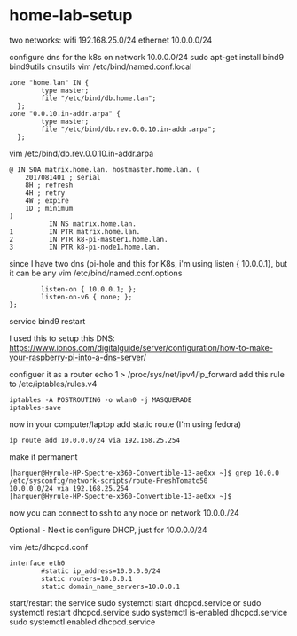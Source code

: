 # home-lab-setup

two networks:
wifi 192.168.25.0/24
ethernet 10.0.0.0/24

configure dns for the k8s on network 10.0.0.0/24
sudo apt-get install bind9 bind9utils dnsutils
vim /etc/bind/named.conf.local

```
zone "home.lan" IN {
        type master;
        file "/etc/bind/db.home.lan";
  };
zone "0.0.10.in-addr.arpa" {
        type master;
        file "/etc/bind/db.rev.0.0.10.in-addr.arpa";
  };
```

vim  /etc/bind/db.rev.0.0.10.in-addr.arpa
```
@ IN SOA matrix.home.lan. hostmaster.home.lan. (
    2017081401 ; serial
    8H ; refresh
    4H ; retry
    4W ; expire
    1D ; minimum
)
          IN NS matrix.home.lan.
1         IN PTR matrix.home.lan.
2         IN PTR k8-pi-master1.home.lan.
3         IN PTR k8-pi-node1.home.lan.
```

since I have two dns (pi-hole and this for K8s, i'm using listen { 10.0.0.1}, but it can be any
vim /etc/bind/named.conf.options 
```
        listen-on { 10.0.0.1; };
        listen-on-v6 { none; };
};
```
service bind9 restart

I used this to setup this DNS: 
https://www.ionos.com/digitalguide/server/configuration/how-to-make-your-raspberry-pi-into-a-dns-server/


configuer it as a router
echo 1 > /proc/sys/net/ipv4/ip_forward
add this rule to /etc/iptables/rules.v4
```
iptables -A POSTROUTING -o wlan0 -j MASQUERADE
iptables-save
```
now in your computer/laptop add static route (I'm using fedora)
```
ip route add 10.0.0.0/24 via 192.168.25.254
```
make it permanent
```
[harguer@Hyrule-HP-Spectre-x360-Convertible-13-ae0xx ~]$ grep 10.0.0 /etc/sysconfig/network-scripts/route-FreshTomato50
10.0.0.0/24 via 192.168.25.254
[harguer@Hyrule-HP-Spectre-x360-Convertible-13-ae0xx ~]$ 
```

now you can connect to ssh to any node on network 10.0.0./24


Optional - Next is configure DHCP, just for 10.0.0.0/24

vim /etc/dhcpcd.conf
```
interface eth0
        #static ip_address=10.0.0.0/24
        static routers=10.0.0.1
        static domain_name_servers=10.0.0.1
```
start/restart the service
sudo systemctl start dhcpcd.service
or
sudo systemctl restart dhcpcd.service
sudo systemctl is-enabled dhcpcd.service
sudo systemctl enabled dhcpcd.service


